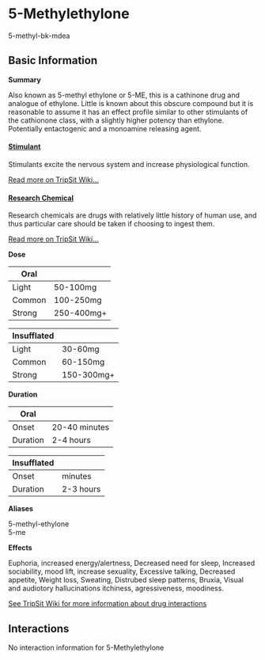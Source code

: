# 5-Methylethylone

5-methyl-bk-mdea

## Basic Information

**Summary**

Also known as 5-methyl ethylone or 5-ME, this is a cathinone drug and analogue of ethylone. Little is known about this obscure compound but it is reasonable to assume it has an effect profile similar to other stimulants of the cathionone class, with a slightly higher potency than ethylone. Potentially entactogenic and a monoamine releasing agent.

#### [Stimulant](/category/stimulant)

Stimulants excite the nervous system and increase physiological function.

[Read more on TripSit Wiki...](#{category.wiki})

#### [Research Chemical](/category/research-chemical)

Research chemicals are drugs with relatively little history of human use, and thus particular care should be taken if choosing to ingest them.

[Read more on TripSit Wiki...](#{category.wiki})

**Dose**

| Oral   |            |
| ------ | ---------- |
| Light  | 50-100mg   |
| Common | 100-250mg  |
| Strong | 250-400mg+ |

| Insufflated |            |
| ----------- | ---------- |
| Light       | 30-60mg    |
| Common      | 60-150mg   |
| Strong      | 150-300mg+ |

**Duration**

| Oral     |               |
| -------- | ------------- |
| Onset    | 20-40 minutes |
| Duration | 2-4 hours     |

| Insufflated |           |
| ----------- | --------- |
| Onset       | minutes   |
| Duration    | 2-3 hours |

**Aliases**

5-methyl-ethylone  
5-me  

**Effects**

Euphoria, increased energy/alertness, Decreased need for sleep, Increased sociability, mood lift, increase sexuality, Excessive talking, Decreased appetite, Weight loss, Sweating, Distrubed sleep patterns, Bruxia, Visual and audiotory hallucinations itchiness, agressiveness, moodiness.

[See TripSit Wiki for more information about drug interactions](http://combo.tripsit.me/)

## Interactions

No interaction information for 5-Methylethylone